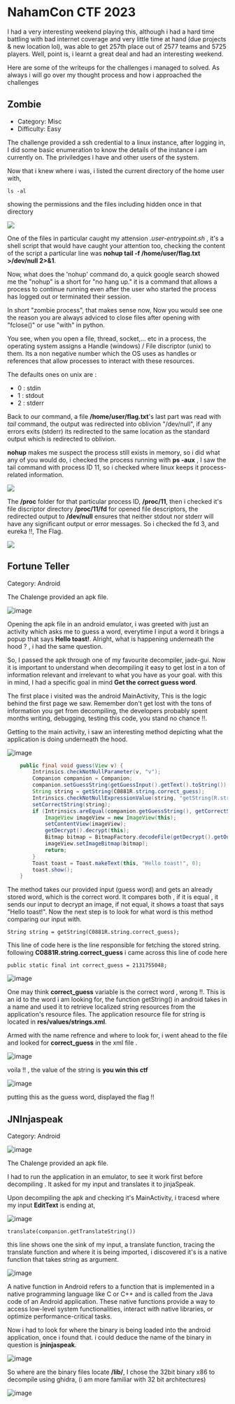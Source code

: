 # NahamCon CTF 2023 

I had a very interesting weekend playing this, although i had a hard time battling with bad internet coverage and very little time at hand (due projects & new location lol), was able to get 257th place out of 2577 teams and 5725  players.
Well, point is, i learnt a great deal and had an interesting weekend.

Here are some of the writeups for the challenges i managed to solved. As always i will go over my thought process and how i approached the challenges

## Zombie
- Category: Misc
- Difficulty: Easy

The challenge provided a ssh credential to a linux instance, after logging in, I did some basic enumeration to know the details of the instance i am currently on. The priviledges i have and other users of the system.



Now that i knew where i was, i listed the current directory of the home user with, 

```
ls -al
```

showing the permissions and the files including hidden once in that directory


![](https://github.com/proflamyt/300days-of-hacking/blob/main/Topic31/NahamconCTF/Screenshot%20from%202023-06-18%2011-41-04.png)

One of the files in particular caught my attension *.user-entrypoint.sh* , it's a shell script that would have caught your attention too, checking the content of the script a particular line was **nohup tail -f /home/user/flag.txt >/dev/null 2>&1**.

Now, what does the 'nohup' command do, a quick google search showed me the "nohup" is a short for "no hang up." it is a command that allows a process to continue running even after the user who started the process has logged out or terminated their session.

In short "zombie process", that makes sense now, Now you would see one the reason you are always adviced to close files after opening with "fclose()" or use "with" in python.

You see, when you open a file, thread, socket,... etc in a process, the operating system assigns a Handle (windows) / File discriptor (unix) to them. Its a non negative number which the OS uses as handles or references that allow processes to interact with these resources.

The defaults ones on unix are :

- 0 : stdin
- 1 : stdout
- 2 : stderr

Back to our command, a file **/home/user/flag.txt**'s last part was read with *tail* command, the output was redirected into oblivion "/dev/null", if any errors exits (stderr) its redirected to the same location as the standard output which is redirected to oblivion.

**nohup** makes me suspect the process still exists in memory, so i did what any of you would do, i checked the process running with **ps -aux** , I saw the tail command with process ID 11, so i checked where linux keeps it process-related information.

![](https://github.com/proflamyt/300days-of-hacking/blob/main/Topic31/NahamconCTF/Screenshot%20from%202023-06-17%2013-17-28.png)


The **/proc** folder for that particular process ID, **/proc/11**, then i checked it's file discriptor directory **/proc/11/fd** for opened file descriptors, the redirected output to **/dev/null** ensures that neither stdout nor stderr will have any significant output or error messages. So i checked the fd 3, and eureka !!, The Flag.

![](https://github.com/proflamyt/300days-of-hacking/blob/main/Topic31/NahamconCTF/Screenshot%20from%202023-06-17%2013-17-07.png)




## Fortune Teller

Category: Android


The Chalenge provided an apk file. 

![image](https://github.com/proflamyt/300days-of-hacking/assets/53262578/81dbdf75-cbbc-4a52-9fdd-881949021d84)

Opening the apk file in an android emulator, i was greeted with just an activity which asks me to guess a word, everytime I input a word it brings a popup that says **Hello toast!**. Alright, what is happening underneath the hood ? , i had the same question. 

So, I passed the apk through one of my favourite decompiler, jadx-gui. Now it is important to understand when decompiling it easy to get lost in a ton of information relevant and irrelevant to what you have as your goal. with this in mind, I had a specific goal in mind **Get the correct guess word**.

The first place i visited was the android MainActivity, This is the logic behind the first page we saw. Remember don't get lost with the tons of information you get from decompiling, the developers probably spent months writing, debugging, testing this code, you stand no chance !!.

Getting to the main activity, i saw an interesting method depicting what the application is doing underneath the hood.


![image](https://github.com/proflamyt/300days-of-hacking/assets/53262578/63f4de8d-7438-43d1-b383-34ba420cf5e5)


```java
    public final void guess(View v) {
        Intrinsics.checkNotNullParameter(v, "v");
        Companion companion = Companion;
        companion.setGuessString(getGuessInput().getText().toString());
        String string = getString(C0881R.string.correct_guess);
        Intrinsics.checkNotNullExpressionValue(string, "getString(R.string.correct_guess)");
        setCorrectString(string);
        if (Intrinsics.areEqual(companion.getGuessString(), getCorrectString())) {
            ImageView imageView = new ImageView(this);
            setContentView(imageView);
            getDecrypt().decrypt(this);
            Bitmap bitmap = BitmapFactory.decodeFile(getDecrypt().getOutputFile().getAbsolutePath());
            imageView.setImageBitmap(bitmap);
            return;
        }
        Toast toast = Toast.makeText(this, "Hello toast!", 0);
        toast.show();
    }
```



The method takes our provided input (guess word) and gets an already stored word, which is the correct word. It compares both , if it is equal , it sends our input to decrypt an image, if not equal, it shows a toast that says "Hello toast!". Now the next step is to look for what word is this method comparing our input with.

```
String string = getString(C0881R.string.correct_guess);
```

This line of code here is the line responsible for fetching the stored string. following **C0881R.string.correct_guess** i came across this line of code here 

```
public static final int correct_guess = 2131755048;

```
![image](https://github.com/proflamyt/300days-of-hacking/assets/53262578/21093c47-faa0-4783-b7d3-50e3b4660021)


One may think **correct_guess** variable is the correct word , wrong !!. This is an id to the word i am looking for, the function  getString() in android takes in a name and used it to retrieve localized string resources from the application's resource files. The application resource file for string is located in **res/values/strings.xml**. 

Armed with the name refrence and where to look for, i went ahead to the file and looked for **correct_guess** in the xml file .

![image](https://github.com/proflamyt/300days-of-hacking/assets/53262578/e105dcaf-fdc8-43ac-84d8-464ae606d6e1)

voila !! , the value of the string is **you win this ctf**

![image](https://github.com/proflamyt/300days-of-hacking/assets/53262578/215ad341-e948-445e-a9ad-c4ee48b74de3)


putting this as the guess word, displayed the flag !!




##  JNInjaspeak

Category: Android


![image](https://github.com/proflamyt/300days-of-hacking/assets/53262578/0c82951d-b144-4cc0-a8bc-2d0572194758)



The Chalenge provided an apk file. 

I had to run the application in an emulator, to see it work first before decompiling . It asked for my input and translates it to jinjaSpeak.

Upon decompiling the apk and checking it's MainActivity, i tracesd where my input **EditText** is ending at, 

![image](https://github.com/proflamyt/300days-of-hacking/assets/53262578/bbee462e-eb2a-4f4a-86ef-6cb44cc19139)

```
translate(companion.getTranslateString())
```

this line shows one the sink of my input, a translate function, tracing the translate function and where it is being imported, i discovered it's is a native function that takes string as argument.


![image](https://github.com/proflamyt/300days-of-hacking/assets/53262578/58e52055-c0f4-47f9-8de3-7f2a22c50f43)


A native function in Android refers to a function that is implemented in a native programming language like C or C++ and is called from the Java code of an Android application. These native functions provide a way to access low-level system functionalities, interact with native libraries, or optimize performance-critical tasks. 

Now i had to look for where the binary is being loaded into the android application, once i found that. i could deduce the name of the binary in question is **jninjaspeak**.

![image](https://github.com/proflamyt/300days-of-hacking/assets/53262578/2a202956-ddc2-46c8-b2e0-cd53de22e085)


So where are the binary files locate **/lib/<architecture>**,  I chose the 32bit binary x86 to decompile using ghidra, (i am more familiar with 32 bit architectures)


![image](https://github.com/proflamyt/300days-of-hacking/assets/53262578/44f896b1-7fed-43b7-a8f9-ffc8800f52eb)

    











